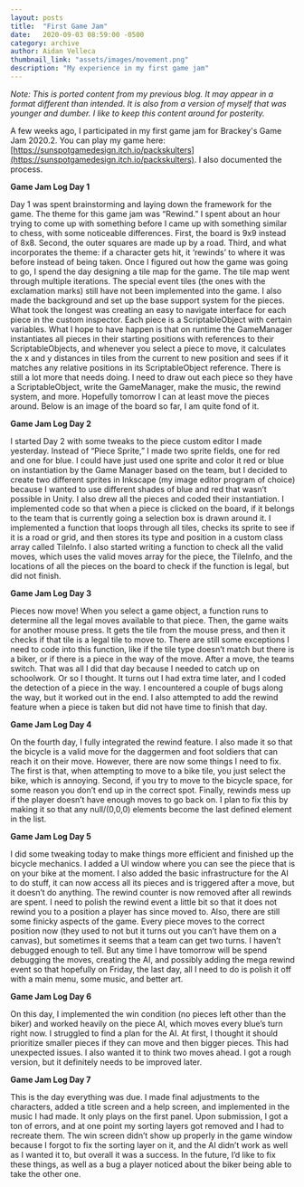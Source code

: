 ```yaml
---
layout: posts
title:  "First Game Jam"
date:   2020-09-03 08:59:00 -0500
category: archive
author: Aidan Velleca
thumbnail_link: "assets/images/movement.png"
description: "My experience in my first game jam"
---
```

*Note: This is ported content from my previous blog. It may appear in a format different than intended. It is also from a version of myself that was younger and dumber. I like to keep this content around for posterity.*

A few weeks ago, I participated in my first game jam for Brackey's Game Jam 2020.2. You can play my game here: [https://sunspotgamedesign.itch.io/packskulters](https://sunspotgamedesign.itch.io/packskulters). I also documented the process.

**Game Jam Log Day 1**

Day 1 was spent brainstorming and laying down the framework for the game. The theme for this game jam was “Rewind.” I spent about an hour trying to come up with something before I came up with something similar to chess, with some noticeable differences. First, the board is 9x9 instead of 8x8. Second, the outer squares are made up by a road. Third, and what incorporates the theme: if a character gets hit, it ‘rewinds’ to where it was before instead of being taken. Once I figured out how the game was going to go, I spend the day designing a tile map for the game. The tile map went through multiple iterations. The special event tiles (the ones with the exclamation marks) still have not been implemented into the game. I also made the background and set up the base support system for the pieces. What took the longest was creating an easy to navigate interface for each piece in the custom inspector. Each piece is a ScriptableObject with certain variables. What I hope to have happen is that on runtime the GameManager instantiates all pieces in their starting positions with references to their ScriptableObjects, and whenever you select a piece to move, it calculates the x and y distances in tiles from the current to new position and sees if it matches any relative positions in its ScriptableObject reference. There is still a lot more that needs doing. I need to draw out each piece so they have a ScriptableObject, write the GameManager, make the music, the rewind system, and more. Hopefully tomorrow I can at least move the pieces around. Below is an image of the board so far, I am quite fond of it.

**Game Jam Log Day 2**

I started Day 2 with some tweaks to the piece custom editor I made yesterday. Instead of “Piece Sprite,” I made two sprite fields, one for red and one for blue. I could have just used one sprite and color it red or blue on instantiation by the Game Manager based on the team, but I decided to create two different sprites in Inkscape (my image editor program of choice) because I wanted to use different shades of blue and red that wasn’t possible in Unity. I also drew all the pieces and coded their instantiation. I implemented code so that when a piece is clicked on the board, if it belongs to the team that is currently going a selection box is drawn around it. I implemented a function that loops through all tiles, checks its sprite to see if it is a road or grid, and then stores its type and position in a custom class array called TileInfo. I also started writing a function to check all the valid moves, which uses the valid moves array for the piece, the TileInfo, and the locations of all the pieces on the board to check if the function is legal, but did not finish.

**Game Jam Log Day 3**

Pieces now move! When you select a game object, a function runs to determine all the legal moves available to that piece. Then, the game waits for another mouse press. It gets the tile from the mouse press, and then it checks if that tile is a legal tile to move to. There are still some exceptions I need to code into this function, like if the tile type doesn’t match but there is a biker, or if there is a piece in the way of the move. After a move, the teams switch. That was all I did that day because I needed to catch up on schoolwork. Or so I thought. It turns out I had extra time later, and I coded the detection of a piece in the way. I encountered a couple of bugs along the way, but it worked out in the end. I also attempted to add the rewind feature when a piece is taken but did not have time to finish that day.

**Game Jam Log Day 4**

On the fourth day, I fully integrated the rewind feature. I also made it so that the bicycle is a valid move for the daggermen and foot soldiers that can reach it on their move. However, there are now some things I need to fix. The first is that, when attempting to move to a bike tile, you just select the bike, which is annoying. Second, if you try to move to the bicycle space, for some reason you don’t end up in the correct spot. Finally, rewinds mess up if the player doesn’t have enough moves to go back on. I plan to fix this by making it so that any null/(0,0,0) elements become the last defined element in the list.

**Game Jam Log Day 5**

I did some tweaking today to make things more efficient and finished up the bicycle mechanics. I added a UI window where you can see the piece that is on your bike at the moment. I also added the basic infrastructure for the AI to do stuff, it can now access all its pieces and is triggered after a move, but it doesn’t do anything. The rewind counter is now removed after all rewinds are spent. I need to polish the rewind event a little bit so that it does not rewind you to a position a player has since moved to. Also, there are still some finicky aspects of the game. Every piece moves to the correct position now (they used to not but it turns out you can’t have them on a canvas), but sometimes it seems that a team can get two turns. I haven’t debugged enough to tell. But any time I have tomorrow will be spend debugging the moves, creating the AI, and possibly adding the mega rewind event so that hopefully on Friday, the last day, all I need to do is polish it off with a main menu, some music, and better art.

**Game Jam Log Day 6**

On this day, I implemented the win condition (no pieces left other than the biker) and worked heavily on the piece AI, which moves every blue’s turn right now. I struggled to find a plan for the AI. At first, I thought it should prioritize smaller pieces if they can move and then bigger pieces. This had unexpected issues. I also wanted it to think two moves ahead. I got a rough version, but it definitely needs to be improved later.

**Game Jam Log Day 7**

This is the day everything was due. I made final adjustments to the characters, added a title screen and a help screen, and implemented in the music I had made. It only plays on the first panel. Upon submission, I got a ton of errors, and at one point my sorting layers got removed and I had to recreate them. The win screen didn’t show up properly in the game window because I forgot to fix the sorting layer on it, and the AI didn’t work as well as I wanted it to, but overall it was a success. In the future, I’d like to fix these things, as well as a bug a player noticed about the biker being able to take the other one.
